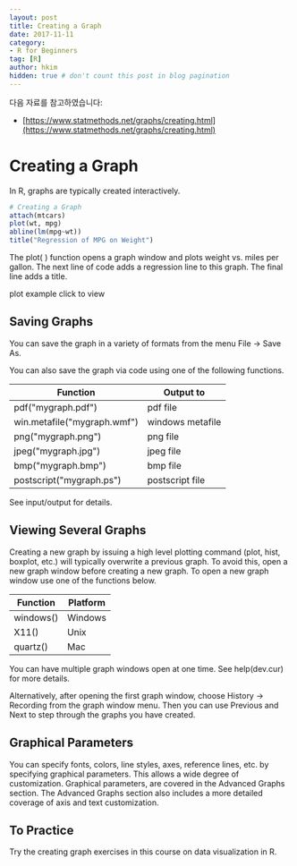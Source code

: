 ```yaml
---
layout: post  
title: Creating a Graph
date: 2017-11-11  
category:
- R for Beginners  
tag: [R]    
author: hkim  
hidden: true # don't count this post in blog pagination
---
```


다음 자료를 참고하였습니다:  
- [https://www.statmethods.net/graphs/creating.html](https://www.statmethods.net/graphs/creating.html)

# Creating a Graph

In R, graphs are typically created interactively.

```r
# Creating a Graph
attach(mtcars)
plot(wt, mpg)
abline(lm(mpg~wt))
title("Regression of MPG on Weight")
```

The plot( ) function opens a graph window and plots weight vs. miles per gallon.
The next line of code adds a regression line to this graph. The final line adds a title.

plot example click to view


## Saving Graphs

You can save the graph in a variety of formats from the menu
File -> Save As.

You can also save the graph via code using one of the following functions.

Function                     | Output to
-----------------------------|-------------------
pdf("mygraph.pdf")           | pdf file
win.metafile("mygraph.wmf")  | windows metafile
png("mygraph.png")           | png file
jpeg("mygraph.jpg")          | jpeg file
bmp("mygraph.bmp")           | bmp file
postscript("mygraph.ps")     | postscript file

See input/output for details.


## Viewing Several Graphs

Creating a new graph by issuing a high level plotting command (plot, hist, boxplot, etc.) will typically overwrite a previous graph. To avoid this, open a new graph window before creating a new graph. To open a new graph window use one of the functions below.

Function   | Platform
-----------|-------------
windows()  | Windows
X11()      | Unix
quartz()   | Mac

You can have multiple graph windows open at one time. See help(dev.cur) for more details.

Alternatively, after opening the first graph window, choose History -> Recording from the graph window menu. Then you can use Previous and Next to step through the graphs you have created.


## Graphical Parameters

You can specify fonts, colors, line styles, axes, reference lines, etc. by specifying graphical parameters. This allows a wide degree of customization. Graphical parameters, are covered in the Advanced Graphs section. The Advanced Graphs section also includes a more detailed coverage of axis and text customization.


## To Practice

Try the creating graph exercises in this course on data visualization in R.

